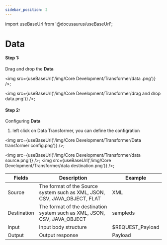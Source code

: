 ```yaml
---
sidebar_position: 2
---
```


import useBaseUrl from '@docusaurus/useBaseUrl';

# Data

#### Step 1:

Drag and drop the **Data**

<img src={useBaseUrl('/img/Core Development/Transformer/data .png')} />;

<img src={useBaseUrl('/img/Core Development/Transformer/drag and drop data.png')} />;

#### Step 2:

Configuring **Data**

1) left click on Data Transformer, you can define the  configration

<img src={useBaseUrl('/img/Core Development/Transformer/Data transformer config.png')} />;

<img src={useBaseUrl('/img/Core Development/Transformer/data source.png')} />;  <img src={useBaseUrl('/img/Core Development/Transformer/data destination.png')} />;


<table>
<thead>
<tr>
<th>Fields</th>
<th>Description</th>
<th>Example</th>
</tr>
</thead>
<tbody>
<tr>
<td>Source</td>
<td>The format of the Source system such as XML, JSON, CSV, JAVA_OBJECT, FLAT</td>
<td>XML</td>
</tr>
<tr>
<td>Destination</td>
<td>The format of the destination system such as XML, JSON, CSV, JAVA_OBJECT</td>
<td>sampleds</td>
</tr>
<tr>
<td>Input</td>
<td>Input body structure</td>
<td>$REQUEST_Payload</td>
</tr>
<tr>
<td>Output</td>
<td>Output response</td>
<td>Payload</td>
</tr>
</tbody>
</table>


